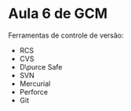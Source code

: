 # Aula 6 de GCM

Ferramentas de controle de versão:

* RCS
* CVS
* D\purce Safe
* SVN
* Mercurial
* Perforce
* Git
